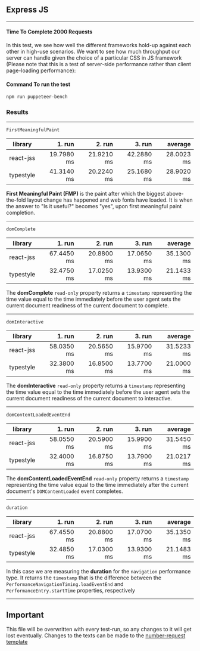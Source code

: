 ## Express JS

---
#### Time To Complete 2000 Requests

In this test, we see how well the different frameworks hold-up against each other in high-use scenarios. We want to see how much throughput our server can handle given the choice of a particular CSS in JS framework (Please note that this is a test of server-side performance rather than client page-loading performance):

#### Command To run the test
```bash
npm run puppeteer-bench
```

### Results

---

`FirstMeaningfulPaint`

|library|1. run|2. run|3. run|average|
|-------|-----:|-----:|-----:|------:|
|react-jss|19.7980 ms|21.9210 ms|42.2880 ms|28.0023 ms|
|typestyle|41.3140 ms|20.2240 ms|25.1680 ms|28.9020 ms|


**First Meaningful Paint (FMP)** is the paint after which the biggest above-the-fold layout change has happened and web fonts have loaded.  It is when the answer to "Is it useful?" becomes "yes", upon first meaningful paint completion.

---

`domComplete`

|library|1. run|2. run|3. run|average|
|-------|-----:|-----:|-----:|------:|
|react-jss|67.4450 ms|20.8800 ms|17.0650 ms|35.1300 ms|
|typestyle|32.4750 ms|17.0250 ms|13.9300 ms|21.1433 ms|


The **domComplete** `read-only` property returns a `timestamp` representing the time value equal to the time immediately before the user agent sets the current document readiness of the current document to complete.

---

`domInteractive`

|library|1. run|2. run|3. run|average|
|-------|-----:|-----:|-----:|------:|
|react-jss|58.0350 ms|20.5650 ms|15.9700 ms|31.5233 ms|
|typestyle|32.3800 ms|16.8500 ms|13.7700 ms|21.0000 ms|


The **domInteractive** `read-only` property returns a `timestamp` representing the time value equal to the time immediately before the user agent sets the current document readiness of the current document to interactive.

---

`domContentLoadedEventEnd`

|library|1. run|2. run|3. run|average|
|-------|-----:|-----:|-----:|------:|
|react-jss|58.0550 ms|20.5900 ms|15.9900 ms|31.5450 ms|
|typestyle|32.4000 ms|16.8750 ms|13.7900 ms|21.0217 ms|


The **domContentLoadedEventEnd** `read-only` property returns a `timestamp` representing the time value equal to the time immediately after the current document's `DOMContentLoaded` event completes.

---

`duration`

|library|1. run|2. run|3. run|average|
|-------|-----:|-----:|-----:|------:|
|react-jss|67.4550 ms|20.8800 ms|17.0700 ms|35.1350 ms|
|typestyle|32.4850 ms|17.0300 ms|13.9300 ms|21.1483 ms|


In this case we are measuring the **duration** for the `navigation` performance type. It returns the `timestamp` that is the difference between the `PerformanceNavigationTiming.loadEventEnd` and `PerformanceEntry.startTime` properties, respectively

---

## Important

This file will be overwritten with every test-run, so any changes to it will get lost eventually. Changes to the texts can be made to the [number-request template](./templates/number-requests.template.md)
